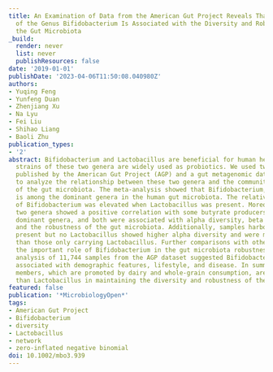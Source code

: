 ```yaml
---
title: An Examination of Data from the American Gut Project Reveals That the Dominance
  of the Genus Bifidobacterium Is Associated with the Diversity and Robustness of
  the Gut Microbiota
_build:
  render: never
  list: never
  publishResources: false
date: '2019-01-01'
publishDate: '2023-04-06T11:50:08.040980Z'
authors:
- Yuqing Feng
- Yunfeng Duan
- Zhenjiang Xu
- Na Lyu
- Fei Liu
- Shihao Liang
- Baoli Zhu
publication_types:
- '2'
abstract: Bifidobacterium and Lactobacillus are beneficial for human health, and many
  strains of these two genera are widely used as probiotics. We used two large datasets
  published by the American Gut Project (AGP) and a gut metagenomic dataset (NBT)
  to analyze the relationship between these two genera and the community structure
  of the gut microbiota. The meta-analysis showed that Bifidobacterium, but not Lactobacillus,
  is among the dominant genera in the human gut microbiota. The relative abundance
  of Bifidobacterium was elevated when Lactobacillus was present. Moreover, these
  two genera showed a positive correlation with some butyrate producers among the
  dominant genera, and both were associated with alpha diversity, beta diversity,
  and the robustness of the gut microbiota. Additionally, samples harboring Bifidobacterium
  present but no Lactobacillus showed higher alpha diversity and were more robust
  than those only carrying Lactobacillus. Further comparisons with other genera validated
  the important role of Bifidobacterium in the gut microbiota robustness. Multivariate
  analysis of 11,744 samples from the AGP dataset suggested Bifidobacterium to be
  associated with demographic features, lifestyle, and disease. In summary, Bifidobacterium
  members, which are promoted by dairy and whole-grain consumption, are more important
  than Lactobacillus in maintaining the diversity and robustness of the gut microbiota.
featured: false
publication: '*MicrobiologyOpen*'
tags:
- American Gut Project
- Bifidobacterium
- diversity
- Lactobacillus
- network
- zero-inflated negative binomial
doi: 10.1002/mbo3.939
---
```


